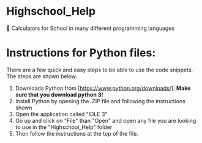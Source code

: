# Highschool_Help
🏫 Calculators for School in many different programming languages



# Instructions for Python files:
There are a few quick and easy steps to be able to use the code snippets. The steps are shown below:
1. Downloads Python from [https://www.python.org/downloads/]. **Make sure that you download python 3!**
2. Install Python by opening the .ZIP file and following the instructions shown
3. Open the application called "IDLE 3"
4. Go up and click on "File" than "Open" and open any file you are looking to use in the "Highschool_Help" folder
5. Then follow the instructions at the top of the file.

